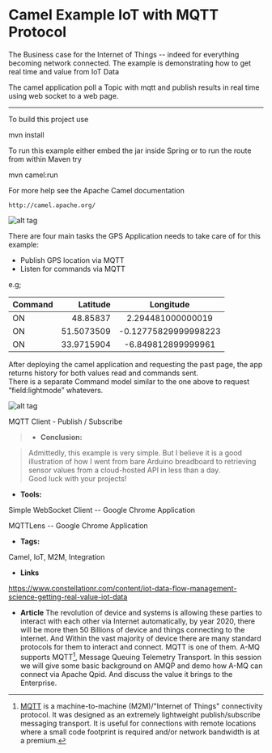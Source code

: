 Camel Example IoT with MQTT Protocol
====================================
The Business case for the Internet of Things -- indeed for everything becoming network connected.
The example is demonstrating how to get real time and value from IoT Data

The camel application poll a Topic with mqtt and publish results in real time using web socket to a web page.

----------
To build this project use

mvn install

To run this example either embed the jar inside Spring
or to run the route from within Maven try

mvn camel:run

For more help see the Apache Camel documentation

    http://camel.apache.org/

![alt tag](https://cloud.githubusercontent.com/assets/1347006/7772386/187edfa4-009e-11e5-96fc-ad2f881dfd2b.png)    
    
There are four main tasks the GPS Application needs to take care of for this example:
- Publish GPS location via MQTT
- Listen for commands via MQTT

e.g;

| Command  | Latitude  | Longitude           |
| :------- | ---------:| :---------:         |
| ON       | 48.85837  | 2.294481000000019   |
| ON       | 51.5073509| -0.12775829999998223|
| ON       | 33.9715904| -6.849812899999961  |

After deploying the camel application and requesting the past page, the app returns history for both values read and commands sent.  
There is a separate Command model similar to the one above to request “field:lightmode” whatevers.
 
 
![alt tag](https://cloud.githubusercontent.com/assets/1347006/7772804/c23192a6-00a0-11e5-8f37-daba3d55ee1d.png)
 
 
 MQTT Client - Publish / Subscribe
 
 
>- **Conclusion:**

>Admittedly, this example is very simple.
>But I believe it is a good illustration of how I went from bare Arduino breadboard to retrieving sensor values from a cloud-hosted API in less than a day.  
>Good luck with your projects!
 
 
 
- **Tools:**
 
 Simple WebSocket Client -- Google Chrome Application
 
 MQTTLens -- Google Chrome Application
 
 - **Tags:**
 
 Camel, IoT, M2M, Integration
 
 - **Links**
 
 https://www.constellationr.com/content/iot-data-flow-management-science-getting-real-value-iot-data
 
 - **Article**
 The revolution of device and systems is allowing these parties to interact with each other via 
 Internet automatically, by year 2020, there will be more then 50 Billions of device and things 
 connecting to the internet. 
 And Within the vast majority of device there are many standard protocols for them to interact and connect. 
 MQTT is one of them. A-MQ supports MQTT[^MQTT], Message Queuing Telemetry Transport. 
 In this session we will give some basic background on AMQP and demo how A-MQ can connect via Apache Qpid. And discuss the value it brings to the Enterprise.
 
 [^MQTT]: [MQTT](http://mqtt.org/) is a machine-to-machine (M2M)/"Internet of Things" connectivity protocol. 
 It was designed as an extremely lightweight publish/subscribe messaging transport. 
 It is useful for connections with remote locations where a small code footprint is required and/or network bandwidth is at a premium.